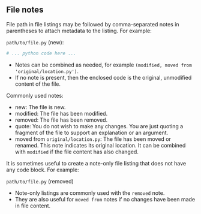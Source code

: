 ## File notes

File path in file listings may be followed by comma-separated notes in parentheses to attach metadata to the listing. For example:

`path/to/file.py` (new):

```python
# ... python code here ...
```

- Notes can be combined as needed, for example `(modified, moved from 'original/location.py')`.
- If no note is present, then the enclosed code is the original, unmodified content of the file.

Commonly used notes:

- new: The file is new.
- modified: The file has been modified.
- removed: The file has been removed.
- quote: You do not wish to make any changes. You are just quoting a fragment of the file to support an explanation or an argument.
- moved from `original/location.py`: The file has been moved or renamed. This note indicates its original location. It can be combined with `modified` if the file content has also changed.

It is sometimes useful to create a note-only file listing that does not have any code block. For example:

`path/to/file.py` (removed)

- Note-only listings are commonly used with the `removed` note.
- They are also useful for `moved from` notes if no changes have been made in file content.

